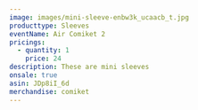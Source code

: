 ```yaml
---
image: images/mini-sleeve-enbw3k_ucaacb_t.jpg
producttype: Sleeves
eventName: Air Comiket 2
pricings:
  - quantity: 1
    price: 24
description: These are mini sleeves
onsale: true
asin: JDp8iI_6d
merchandise: comiket
---
```

